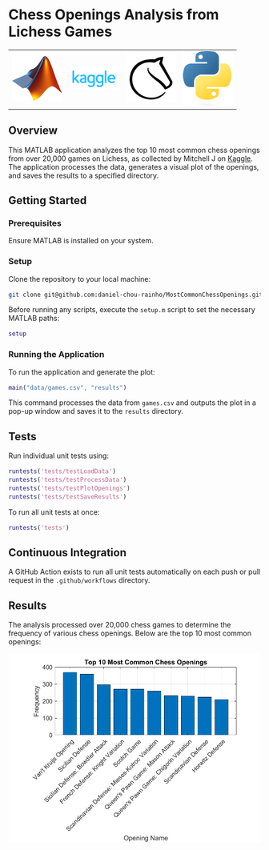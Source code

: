 # Chess Openings Analysis from Lichess Games

<table>
<tr>
    <td><img src='assets/matlab.png' alt='Lichess Logo' style='width:100px; height: auto; max-height: 150px;'></td>
    <td><img src='assets/kaggle.png' alt='Kaggle Logo' style='width:100px; height: auto; max-height: 150px;'></td>
    <td><img src='assets/lichess.png' alt='Lichess Logo' style='width:100px; height: auto; max-height: 150px;'></td>
    <td><img src='assets/python.png' alt='Python Logo' style='width:100px; height: auto; max-height: 150px;'></td>

</tr>
</table>

## Overview
This MATLAB application analyzes the top 10 most common chess openings from over 20,000 games on Lichess, as collected by Mitchell J on [Kaggle](https://www.kaggle.com/datasets/datasnaek/chess/data). The application processes the data, generates a visual plot of the openings, and saves the results to a specified directory.

## Getting Started

### Prerequisites
Ensure MATLAB is installed on your system.

### Setup
Clone the repository to your local machine:
```bash
git clone git@github.com:daniel-chou-rainho/MostCommonChessOpenings.git
```

Before running any scripts, execute the `setup.m` script to set the necessary MATLAB paths:
```matlab
setup
```

### Running the Application
To run the application and generate the plot:
```matlab
main("data/games.csv", "results")
```
This command processes the data from `games.csv` and outputs the plot in a pop-up window and saves it to the `results` directory.

## Tests
Run individual unit tests using:
```matlab
runtests('tests/testLoadData')
runtests('tests/testProcessData')
runtests('tests/testPlotOpenings')
runtests('tests/testSaveResults')
```

To run all unit tests at once:
```matlab
runtests('tests')
```

## Continuous Integration
A GitHub Action exists to run all unit tests automatically on each push or pull request in the `.github/workflows` directory.

## Results
The analysis processed over 20,000 chess games to determine the frequency of various chess openings. Below are the top 10 most common openings:

![alt text](results/MostCommonOpenings.png)
